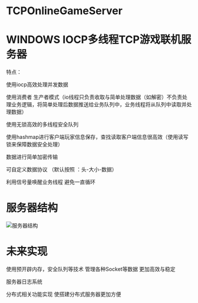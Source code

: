 # TCPOnlineGameServer
WINDOWS IOCP多线程TCP游戏联机服务器
===========================================================================

特点：

使用iocp高效处理并发数据

使用消费者 生产者模式（io线程只负责收取与简单处理数据（如解密）不负责处理业务逻辑，将简单处理后数据推送给业务队列中，业务线程将从队列中读取并处理数据）

使用无锁高效的多线程安全队列

使用hashmap进行客户端玩家信息保存，查找读取客户端信息很高效（使用读写锁来保障数据安全处理）

数据进行简单加密传输

可自定义数据协议   （默认按照 ：头-大小-数据）

利用信号量唤醒业务线程 避免一直循环

服务器结构
========================================================
![服务器结构](https://user-images.githubusercontent.com/60800578/129468779-25a470cb-f661-4f9e-bcbe-f0389a8636a8.png)


未来实现
=========================================================


使用预开辟内存，安全队列等技术 管理各种Socket等数据 更加高效与稳定

服务器日志系统

分布式相关功能实现 使搭建分布式服务器更加方便
